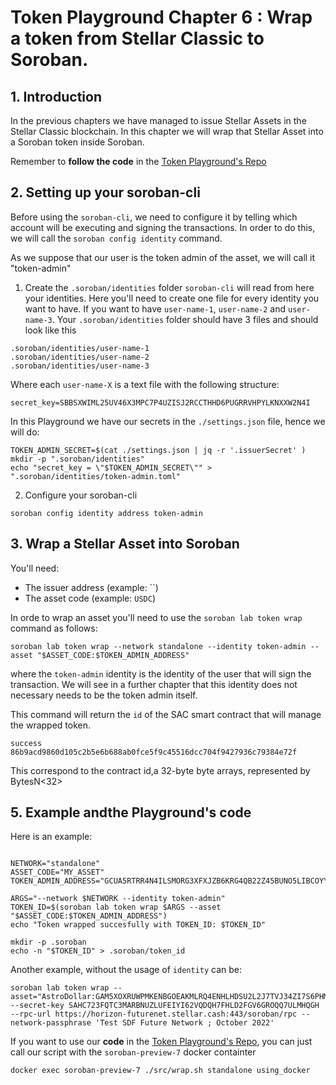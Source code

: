 # Token Playground Chapter 6 : Wrap a token from Stellar Classic to Soroban.

## 1. Introduction

In the previous chapters we have managed to issue Stellar Assets in the Stellar Classic blockchain.
In this chapter we will wrap that Stellar Asset into a Soroban token inside Soroban.

Remember to **follow the code** in the [Token Playground's Repo](https://github.com/esteblock/token-playground/)

## 2. Setting up your soroban-cli
Before using the `soroban-cli`, we need to configure it by telling which account will be executing and signing the transactions. In order to do this, we will call the `soroban config identity` command.

As we suppose that our user is the token admin of the asset, we will call it "token-admin"

1. Create the `.soroban/identities` folder
`soroban-cli` will read from here your identities. Here you'll need to create one file for every identity you want to have. If you want to have `user-name-1`, `user-name-2` and `user-name-3`. Your `.soroban/identities` folder should have 3 files and should look like this

```
.soroban/identities/user-name-1
.soroban/identities/user-name-2
.soroban/identities/user-name-3
```
Where each `user-name-X` is a text file with the following structure:
```
secret_key=SBBSXWIML25UV46X3MPC7P4UZISJ2RCCTHHD6PUGRRVHPYLKNXXW2N4I
```

In this Playground we have our secrets in the `./settings.json` file, hence we will do:

```
TOKEN_ADMIN_SECRET=$(cat ./settings.json | jq -r '.issuerSecret' )
mkdir -p ".soroban/identities"
echo "secret_key = \"$TOKEN_ADMIN_SECRET\"" > ".soroban/identities/token-admin.toml"
```

2. Configure your soroban-cli

```
soroban config identity address token-admin

```
## 3. Wrap a Stellar Asset into Soroban
You'll need:
- The issuer address (example: ``)
- The asset code (example: `USDC`)

In orde to wrap an asset you'll need to use the `soroban lab token wrap` command as follows:

```
soroban lab token wrap --network standalone --identity token-admin --asset "$ASSET_CODE:$TOKEN_ADMIN_ADDRESS"
```
where the `token-admin` identity is the identity of the user that will sign the transaction. We will see in a further chapter that this identity does not necessary needs to be the token admin itself.

This command will return the `id` of the SAC smart contract that will manage the wrapped token.

```
success
86b9acd9860d105c2b5e6b688ab0fce5f9c45516dcc704f9427936c79384e72f
``` 

This  correspond to the contract id,a 32-byte byte arrays, represented by BytesN<32> 

## 5. Example andthe Playground's code
Here is an example:
```

NETWORK="standalone"
ASSET_CODE="MY_ASSET"
TOKEN_ADMIN_ADDRESS="GCUA5RTRR4N4ILSMORG3XFXJZB6KRG4QB22Z45BUNO5LIBCOYYPZ6TPZ"

ARGS="--network $NETWORK --identity token-admin"
TOKEN_ID=$(soroban lab token wrap $ARGS --asset "$ASSET_CODE:$TOKEN_ADMIN_ADDRESS")
echo "Token wrapped succesfully with TOKEN_ID: $TOKEN_ID"

mkdir -p .soroban
echo -n "$TOKEN_ID" > .soroban/token_id
```

Another example, without the usage of `identity` can be:
```
soroban lab token wrap --asset="AstroDollar:GAM5XOXRUWPMKENBGOEAKMLRQ4ENHLHDSU2L2J7TVJ34ZI7S6PHMYIGI" --secret-key SAHC723FQTC3MARBNUZLUFEIYI62VQDQH7FHLD2FGV6GROQQ7ULMHQGH --rpc-url https://horizon-futurenet.stellar.cash:443/soroban/rpc --network-passphrase 'Test SDF Future Network ; October 2022'

```

If you want to use our **code** in the [Token Playground's Repo](https://github.com/esteblock/token-playground/), you can just call our script with the `soroban-preview-7` docker containter


```
docker exec soroban-preview-7 ./src/wrap.sh standalone using_docker

```

